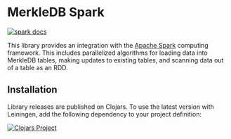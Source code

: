 MerkleDB Spark
==============

[![spark docs](https://img.shields.io/badge/doc-spark-blue.svg)](https://greglook.github.io/merkle-db/codox/spark/)

This library provides an integration with the
[Apache Spark](https://spark.apache.org/) computing framework. This includes
parallelized algorithms for loading data into MerkleDB tables, making updates to
existing tables, and scanning data out of a table as an RDD.


## Installation

Library releases are published on Clojars. To use the latest version with
Leiningen, add the following dependency to your project definition:

[![Clojars Project](http://clojars.org/mvxcvi/merkle-db-spark/latest-version.svg)](http://clojars.org/mvxcvi/merkle-db-spark)
